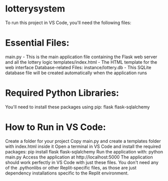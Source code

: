 # lotterysystem
To run this project in VS Code, you'll need the following files:

# Essential Files:
main.py - This is the main application file containing the Flask web server and all the lottery logic
templates/index.html - The HTML template for the web interface
Database-related Files:
instance/lottery.db - This SQLite database file will be created automatically when the application runs
# Required Python Libraries:
You'll need to install these packages using pip:
flask
flask-sqlalchemy
# How to Run in VS Code:
Create a folder for your project
Copy main.py and create a templates folder with index.html inside it
Open a terminal in VS Code and install the required packages:
pip install flask flask-sqlalchemy
Run the application with:
python main.py
Access the application at http://localhost:5000
The application should work perfectly in VS Code with just these files. You don't need any of the .pythonlibs or other Replit-specific files, as those are just dependency installations specific to the Replit environment.
